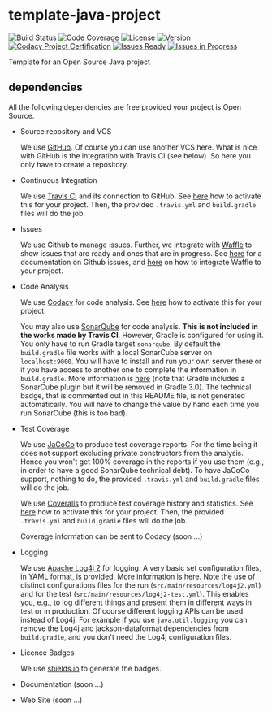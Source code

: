 # template-java-project

[![Build Status](https://img.shields.io/travis/pascalpoizat/template-java-project/master.svg?style=flat-square)](https://travis-ci.org/pascalpoizat/template-java-project)
[![Code Coverage](https://img.shields.io/coveralls/pascalpoizat/template-java-project/master.svg?style=flat-square)](https://coveralls.io/github/pascalpoizat/template-java-project)
[![License](https://img.shields.io/badge/license-Apache%20License%202.0-blue.svg?style=flat-square)](LICENSE)
[![Version](https://img.shields.io/badge/version-0.1.0.0-blue.svg?label=version&style=flat-square)](build.gradle)<br/>
[![Codacy Project Certification](https://img.shields.io/codacy/grade/50068fe969da4f8da9895ed9bd9e7897.svg?style=flat-square)](https://www.codacy.com/app/pascalpoizat/template-java-project/dashboard)
[![Issues Ready](https://img.shields.io/github/issues-raw/pascalpoizat/template-java-project/ready.svg?style=flat-square&label=issues%20ready%20for%20development)](https://waffle.io/pascalpoizat/template-java-project)
[![Issues in Progress](https://img.shields.io/github/issues-raw/pascalpoizat/template-java-project/in%20progress.svg?style=flat-square&label=issues%20in%20progress)](https://waffle.io/pascalpoizat/template-java-project)

<!--[![SonarQube Technical Debt](https://img.shields.io/badge/technical%20debt-0.0%-brightgreen.svg?style=flat-square)](http://localhost:9000/dashboard/index/fr.uparis10.pascalpoizat:template-java-project)-->

Template for an Open Source Java project

## dependencies

All the following dependencies are free provided your project is Open Source.

- Source repository and VCS

    We use [GitHub](https://github.com/).
    Of course you can use another VCS here.
    What is nice with GitHub is the integration with Travis CI (see below).
    So here you only have to create a repository.

- Continuous Integration

    We use [Travis CI](https://travis-ci.org/) and its connection to GitHub.
    See [here](https://docs.travis-ci.com/user/for-beginners) how to activate this for your project.
    Then, the provided ```.travis.yml``` and ```build.gradle``` files will do the job.
    
- Issues
 
    We use Github to manage issues. Further, we integrate with [Waffle](https://waffle.io) to show issues that are ready and ones that are in progress.
    See [here](https://guides.github.com/features/issues/) for a documentation on Github issues, and
    [here](https://github.com/integrations/waffle) on how to integrate Waffle to your project.

- Code Analysis

	We use [Codacy](https://www.codacy.com) for code analysis.
	See [here](https://github.com/integrations/codacy) how to activate this for your project.
	
    You may also use [SonarQube](http://www.sonarqube.org/) for code analysis.
    **This is not included in the works made by Travis CI**.
    However, Gradle is configured for using it.
    You only have to run Gradle target ```sonarqube```.
    By default the ```build.gradle``` file works with a local SonarCube server on ```localhost:9000```.
    You will have to install and run your own server there or
    if you have access to another one to complete the information in ```build.gradle```.
    More information is [here](http://docs.sonarqube.org/display/SONAR/Analyzing+with+SonarQube+Scanner+for+Gradle)
    (note that Gradle includes a SonarCube plugin but it will be removed in Gradle 3.0).
    The technical badge, that is commented out in this README file, is not generated automatically.
    You will have to change the value by hand each time you run SonarCube (this is too bad).

- Test Coverage

    We use [JaCoCo](http://eclemma.org/jacoco/) to produce test coverage reports.
    For the time being it does not support excluding private constructors from the analysis.
    Hence you won't get 100% coverage in the reports if you use them
    (e.g., in order to have a good SonarQube technical debt).
    To have JaCoCo support, nothing to do, the provided ```.travis.yml``` and ```build.gradle``` files will do the job.

    We use [Coveralls](https://coveralls.io/) to produce test coverage history and statistics.
    See [here](https://coveralls.zendesk.com/hc/en-us) how to activate this for your project.
    Then, the provided ```.travis.yml``` and ```build.gradle``` files will do the job.
    
    Coverage information can be sent to Codacy (soon ...)

- Logging

    We use [Apache Log4j 2](http://logging.apache.org/log4j/2.x/) for logging.
    A very basic set configuration files, in YAML format, is provided.
    More information is [here](http://logging.apache.org/log4j/2.x/manual/configuration.html).
    Note the use of distinct configurations files for the run (```src/main/resources/log4j2.yml```) and for the test (```src/main/resources/log4j2-test.yml```).
    This enables you, e.g., to log different things and present them in different ways in test or in production.
    Of course different logging APIs can be used instead of Log4j.
    For example if you use ``java.util.logging`` you can remove the Log4j and jackson-dataformat dependencies from ```build.gradle```, and you don't need the Log4j configuration files.

- Licence Badges

    We use [shields.io](https://img.shields.io) to generate the badges.
    
- Documentation (soon ...)

- Web Site (soon ...)


